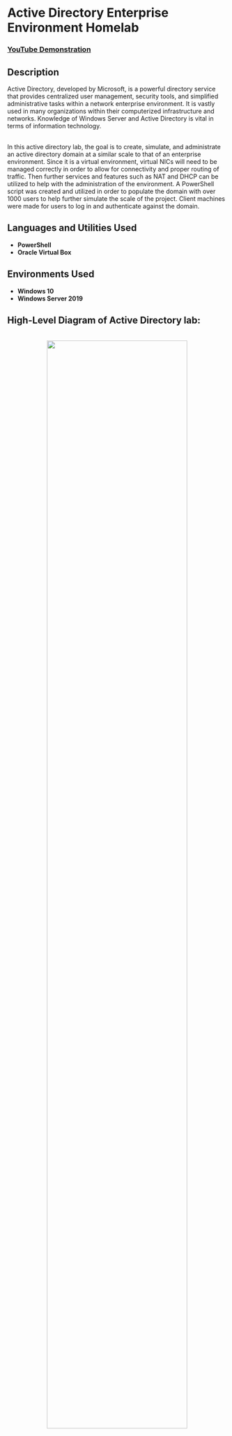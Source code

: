 <h1>Active Directory Enterprise Environment Homelab</h1>

 ### [YouTube Demonstration](https://youtu.be/7eJexJVCqJo)

<h2>Description</h2>
Active Directory, developed by Microsoft, is a powerful directory service that provides centralized user management, security tools, and simplified administrative tasks within a network enterprise environment. It is vastly used in many organizations within their computerized infrastructure and networks. Knowledge of Windows Server and Active Directory is vital in terms of information technology.  
<br />
<br />

In this active directory lab, the goal is to create, simulate, and administrate an active directory domain at a similar scale to that of an enterprise environment. Since it is a virtual environment, virtual NICs will need to be managed correctly in order to allow for connectivity and proper routing of traffic. Then further services and features such as NAT and DHCP can be utilized to help with the administration of the environment. A PowerShell script was created and utilized in order to populate the domain with over 1000 users to help further simulate the scale of the project. Client machines were made for users to log in and authenticate against the domain.   

<h2>Languages and Utilities Used</h2>

- <b>PowerShell</b> 
- <b>Oracle Virtual Box</b>

<h2>Environments Used </h2>

- <b>Windows 10</b>
- <b>Windows Server 2019 </b>

<h2> High-Level Diagram of Active Directory lab:</h2>

<p align="center">
 <br/> 
<img src="https://i.imgur.com/PIgcSCz.png" height="80%" width="80%" />
<br />
<br />
 
The diagram above outlines the main components of the lab:  <br/>
- Oracle Virtual Box, with Windows Server and Windows 10 Virtual machines
- DC (Server 19) with two virtual NICs, one for the internal network, and one for the public internet
- IP addressing Scheme: 172.16.0.1/24
- Services and Features: Active Directory Domain Services, Remote Access Server (RAS), Network Address Translation (NAT), and Dynamic Host Configuration Protocol (DHCP)

<h2> Procedures:</h2>

<h3> Installation of Oracle Virtual Box</h3>

If Virtual Box is not already installed onto your home-lab equipment, installation of this software is key due to the nature of virtualizing the environment. 



1. navigate to the official website of Oracle Virtual Box and install Virtual Box and Virtual Box extension pack.

<p align="center">
 <br/> 
<img src="https://i.imgur.com/LhKecD8.png" height="80%" width="80%" alt="Disk Sanitization Steps"/>
<br />


<h3> Installation of Operating System iso Files</h3>

- Navigate to the official Microsoft page to retrieve the Windows 10 iso file. https://www.microsoft.com/en-us/software-download/windows10

<p align="center">
 <br/> 
<img src="https://i.imgur.com/PdVTqaB.png" height="80%" width="80%"/> 

- When prompted, select, "Create installation media for another PC."

<p align="center">
 <br/> 
<img src="https://i.imgur.com/LH5jQPJ.png" height="80%" width="80%"/> 


 <br/> 
 
- Navigate to the official Microsoft page to retrieve the Windows Server 2019 iso file and select the os and iso options just like with the previous steps. https://www.microsoft.com/en-us/evalcenter/download-windows-server-2019


<h3> Creating the Domain Controller Machine on Virtual Box</h3>
<br/>

- With all items installed, we can now create the environment.
- With Oracle Virtual Box opened, we can click the "New" button and start to create our virtual machines.
- Let's start with the creation of the Windows server 2019 VM.

<p align="center">
 <br/> 
<img src="https://i.imgur.com/T4QRuVn.png"/> 
<br/>The VM options should appear similar to this, given your home lab resources

- according to the diagram and goals of this lab, the Windows Server VM needs two virtual NICs to be configured to allow for proper internal traffic flow and internet connectivity.
- Two adapters (virtual NICs) need to be configured on this VM, within the adapter settings of the machine.

<p align="center">
 <br/> 
<img src="https://i.imgur.com/CeX0WJk.png"/> 
<br/>This screenshot shows the settings of adapter 1 and it being attacked to NAT, as it is the public-facing VNIC 

<p align="center">
 <br/> 
<img src="https://i.imgur.com/d2QLAxq.png"/> 
<br/>This screenshot shows the settings of adapter 2 and it being attacked to the internal network, as it is the internal-facing VNIC 

- Now the Windows Server 2019 VM can be powered on, and the OS can be installed with default settings.


<h3> Configuring the Domain Controller: Routing and hostname</h3>
<br/>


- Now with the domain controller being installed and being a fully operational virtual machine, we can now configure and add new roles and features to support the lab diagram and enterprise environment.
- the first step is to configure the internal network adapter, to provide interconnectivity in the network.
- within Windows server, open change adapter options


<p align="center">
 <br/> 
<img src="https://i.imgur.com/gOLqVEg.png"/> 
<br/>This screenshot shows the the two adapters made during our VM creation, with them being distinctly named

- We now need to assign an IP addressing scheme onto the internal VNIC adapter. by right clicking and selecting properties on the internal VNIC, we can fill in the following information.

<p align="center">
 <br/> 
<img src="https://i.imgur.com/DOAUGkO.png"/> 
<br/>This screenshot shows the internal adapter properties and IP addressing scheme. 

- The default gateway will be left blank, as the DC itself will be the default gateway. And the DNS server will be pointing to the DC itself again, as for later in the lab, active directory will be installed along with DNS services.
- The next step is to rename the pc to help with future identification and troubleshooting.
- by right-clicking the Windows start menu, then clicking system, and selecting rename this PC, we can enter a new hostname. In our case, the hostname was changed to DC for simplicity, and for following the diagram naming conventions.

<p align="center">
 <br/> 
<img src="https://i.imgur.com/oe9b1Mk.png"/> 
<br/>This screenshot shows the renaming process of the machine

<h3> Configuring the Domain Controller: Adding Active Directory Domain Services</h3>
<br/>

- With hostname and routing configured on the DC, we can now start adding roles and features to start implementing Active Directory.
- On the server manager dashboard, click add roles and features, select the DC, choose to install Active Directory Domain Services, and confirm the installation.

<p align="center">
 <br/> 
<img src="https://i.imgur.com/zUw9Avi.png"/> 
<br/>This screenshot shows the summary of options selected for adding AD DS.

- after AD DS has been installed, the server must be promoted to a domain controller for post-deployment configuration.


<p align="center">
 <br/> 
<img src="https://i.imgur.com/F5N5aP0.png"/> 
<br/>This screenshot shows the option to promote the server to a domain controller.

<p align="center">
 <br/> 
<img src="https://i.imgur.com/ZgzDC09.png"/> 
<br/>This screenshot shows the summary of options within the Active Directory Domain Services Configuration Wizard.

- After configuration and reset of the server, the active directory domain services feature should be added

<p align="center">
 <br/> 
<img src="https://i.imgur.com/pf9FULw.png"/> 
<br/>This screenshot shows the new login prompt for the server highlighting the domain name as the prefix to the Adminstrator account.

 <h3> Adding a Dedicated Admins Organizational Unit (OU) </h3>

 - By adding this OU it will make the categorization and management of different types of users easier to manage as a systems administrator working in this domain.
 - In server manager, browse to manage | active directory users and computers | mydomain.com.
 - right click mydomain.com and select new organizational unit, and name it accordingly

<p align="center">
 <br/> 
<img src="https://i.imgur.com/rxNM7sR.png"/> 
<br/>This screenshot shows the _Admins OU being created within our domain.

- Now we can create a user within this OU and give them admin permissions.

<p align="center">
 <br/> 
<img src="https://i.imgur.com/bdEM3Om.png"/> 
<br/>This screenshot shows our personal user being created within the OU.

- Now we must add this user to the domain admins group in active directory to actually give them admin permissions.
- Right-click the user and click properties, and click members of.
- add them to domain admins by name-checking, then click apply.

<p align="center">
 <br/> 
<img src="https://i.imgur.com/64xpocW.png"/> 
<br/>This screenshot shows our user being added to a member of the default admin group in active directory.

<h3> Configuring the Domain Controller: Adding RAS and NAT</h3>
<br/>

- The purpose of RAS and NAT is to help clients of the domain have a virtual private network while having access to the internet. This will allow all private IP addresses to be translated out to public IP address when trying to communicate to the internet.
- Again by going to manage, and add roles and features, we can begin the process of installing RAS and NAT.

<p align="center">
 <br/> 
<img src="https://i.imgur.com/oKnztcC.png"/> 
<br/>This screenshot shows all of the following options selected when installing RAS/NAT. 


- Now to manage this new feature, we can navigate to tools | routing and remote access | right-clicked DC local | configure
- In the configuration wizard, selected the nat option
<p align="center">
 <br/> 
<img src="https://i.imgur.com/bEYTZ9e.png"/> 
<br/>This screenshot shows the NAT option that needs to be selected. 
  
- Selected the public NIC interface
<p align="center">
 <br/> 
<img src="https://i.imgur.com/4HuaW1M.png"/> 
<br/>This screenshot shows the the public interface we created earlier being selected. 

- Selected finish 
- Now that RAS and NAT has been configured properly, client machines will be able to access the internet, however DHCP still needs to be configured for proper ip adressing in the private address space.


<h3> Configuring the Domain Controller: Adding DHCP</h3>
<br/>

- Dynamic Host Configuration Protocol (DHCP) will help in the process of confiuring this enviornment and making all machines have proper netowrking. DHCP automatically assigns IP address and other communciation parameters to specified devies to specified address spaces. 

<!--
 ```diff
 
- text in red
+ text in green
! text in orange
# text in gray
@@ text in purple (and bold)@@
```
--!>
